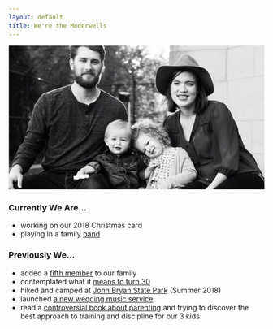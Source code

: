 ```yaml
---
layout: default
title: We're the Moderwells
---
```


![Moderwell Family - October 2017](/assets/img/family-bw.jpg)

### Currently We Are...
- working on our 2018 Christmas card
- playing in a family [band](https://www.annaandthedeeperwell.com/shows)

### Previously We...
- added a [fifth member](/indigo) to our family
- contemplated what it [means to turn 30](/thoughts-on-thirty)
- hiked and camped at [John Bryan State Park](http://parks.ohiodnr.gov/johnbryan) (Summer 2018)
- launched [a new wedding music service](https://weddingswithanna.com)
- read a [controversial book about parenting](https://www.amazon.com/Train-Child-Child-Training-21st-Century/dp/1616440724/ref=sr_1_1?ie=UTF8&qid=1537321505&sr=8-1&keywords=to+train+up+a+child+by+michael+and+debi+pearl) and trying to discover the best approach to training and discipline for our 3 kids.

